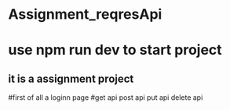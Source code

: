 # Assignment_reqresApi
# use npm run dev to start project
## it is a assignment project 
#first of all a loginn page
#get api post api put api delete api
